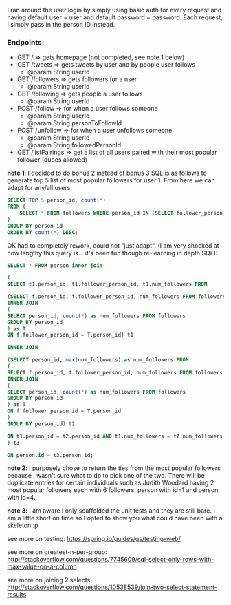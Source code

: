 I ran around the user login by simply using basic auth for every request and having default user = user and default password = password.
Each request, I simply pass in the person ID instead.

### Endpoints:

* GET / => gets homepage (not completed, see note 1 below)
* GET /tweets => gets tweets by user and by people user follows
  * @param String userId
* GET /followers => gets followers for a user
  * @param String userId
* GET /following => gets people a user follows
  * @param String userId
* POST /follow => for when a user follows someone
  * @param String userId
  * @param String personToFollowId
* POST /unfollow => for when a user unfollows someone
  * @param String userId
  * @param String followedPersonId
* GET /listPairings => get a list of all users paired with their most popular follower (dupes allowed)

**note 1**: I decided to do bonus 2 instead of bonus 3
SQL is as follows to generate top 5 list of most popular followers for user 1. From here we can adapt for any/all users:

```SQL
SELECT TOP 5 person_id, count(*)
FROM (
    SELECT * FROM followers WHERE person_id IN (SELECT follower_person_id FROM followers WHERE person_id = 1)
)
GROUP BY person_id
ORDER BY count(*) DESC;
```

OK had to completely rework, could not "just adapt". (I am very shocked at how lengthy this query is... it's been fun though re-learning in depth SQL):

```SQL
SELECT * FROM person inner join

(
SELECT t1.person_id, t1.follower_person_id, t1.num_followers FROM

(SELECT f.person_id, f.follower_person_id, num_followers FROM followers f
INNER JOIN
(
SELECT person_id, count(*) as num_followers FROM followers
GROUP BY person_id
) as T
ON f.follower_person_id = T.person_id) t1

INNER JOIN

(SELECT person_id, max(num_followers) as num_followers FROM
(
SELECT f.person_id, f.follower_person_id, num_followers FROM followers f
INNER JOIN
(
SELECT person_id, count(*) as num_followers FROM followers
GROUP BY person_id
) as T
ON f.follower_person_id = T.person_id
)
GROUP BY person_id) t2

ON t1.person_id = t2.person_id AND t1.num_followers = t2.num_followers
) t3

ON person.id = t3.person_id;
```

**note 2**: I purposely chose to return the ties from the most popular followers because I wasn't sure what to do to pick one of the two.
There will be duplicate entries for certain individuals such as Judith Woodard having 2 most popular followers each with 6 followers, person with id=1 and person with id=4.

**note 3**: I am aware I only scaffolded the unit tests and they are still bare. I am a little short on time so I opted to show you what could have been with a skeleton :p

see more on testing: https://spring.io/guides/gs/testing-web/

see more on greatest-n-per-group: http://stackoverflow.com/questions/7745609/sql-select-only-rows-with-max-value-on-a-column

see more on joining 2 selects: http://stackoverflow.com/questions/10538539/join-two-select-statement-results